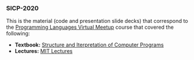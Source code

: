 ### SICP-2020

This is the material (code and presentation slide decks) that correspond to the [Programming Languages Virtual Meetup](https://www.meetup.com/Programming-Languages-Toronto-Meetup/) course that covered the following:

- **Textbook:** [Structure and Iterpretation of Computer Programs](https://web.mit.edu/alexmv/6.037/sicp.pdf)
- **Lectures:** [MIT Lectures](https://ocw.mit.edu/courses/electrical-engineering-and-computer-science/6-001-structure-and-interpretation-of-computer-programs-spring-2005/video-lectures/)
